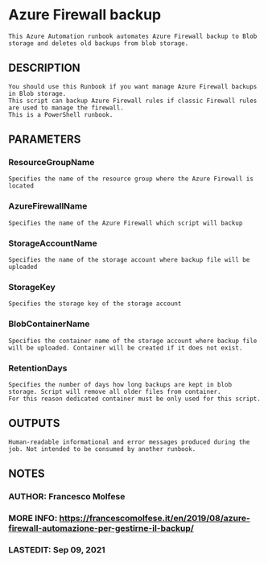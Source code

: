 # Azure Firewall backup
	This Azure Automation runbook automates Azure Firewall backup to Blob storage and deletes old backups from blob storage. 

## DESCRIPTION
	You should use this Runbook if you want manage Azure Firewall backups in Blob storage. 
	This script can backup Azure Firewall rules if classic Firewall rules are used to manage the firewall. 
	This is a PowerShell runbook.

## PARAMETERS
### ResourceGroupName
	Specifies the name of the resource group where the Azure Firewall is located
	
### AzureFirewallName
	Specifies the name of the Azure Firewall which script will backup
	
### StorageAccountName
	Specifies the name of the storage account where backup file will be uploaded

### StorageKey
	Specifies the storage key of the storage account

### BlobContainerName
	Specifies the container name of the storage account where backup file will be uploaded. Container will be created if it does not exist.

### RetentionDays
	Specifies the number of days how long backups are kept in blob storage. Script will remove all older files from container. 
	For this reason dedicated container must be only used for this script.

## OUTPUTS
	Human-readable informational and error messages produced during the job. Not intended to be consumed by another runbook.

## NOTES
### AUTHOR: Francesco Molfese
### MORE INFO: https://francescomolfese.it/en/2019/08/azure-firewall-automazione-per-gestirne-il-backup/
### LASTEDIT: Sep 09, 2021
